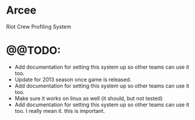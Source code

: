 Arcee
=====

Riot Crew Profiling System


@@TODO:
=======
* Add documentation for setting this system up so other teams can use it too.
* Update for 2013 season once game is released.
* Add documentation for setting this system up so other teams can use it too.
* Make sure it works on linux as well (it should, but not tested)
* Add documentation for setting this system up so other teams can use it too. I really mean it. this is important.